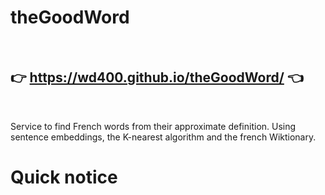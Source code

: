 # theGoodWord
<br>

## 👉 https://wd400.github.io/theGoodWord/ 👈

<br>


Service to find French words from their approximate definition. Using sentence embeddings, the K-nearest algorithm and the french Wiktionary.

# Quick notice